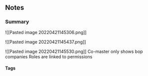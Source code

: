 # 



## Notes





### Summary 
![[Pasted image 20220421145306.png]]

![[Pasted image 20220421145437.png]]

![[Pasted image 20220421145530.png]]
Co-master only shows bop companies 
Roles are linked to permissions


#### Tags

